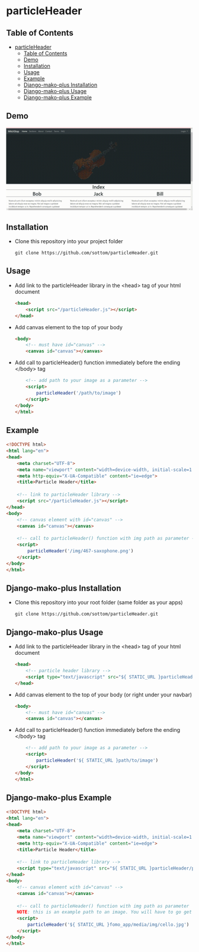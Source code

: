 # particleHeader

## Table of Contents

- [particleHeader](#particleheader)
    - [Table of Contents](#table-of-contents)
    - [Demo](#demo)
    - [Installation](#installation)
    - [Usage](#usage)
    - [Example](#example)
    - [Django-mako-plus Installation](#django-mako-plus-installation)
    - [Django-mako-plus Usage](#django-mako-plus-usage)
    - [Django-mako-plus Example](#django-mako-plus-example)

## Demo

![Demo](./fomoHeaderDemo.gif)

## Installation

- Clone this repository into your project folder
  ```git
  git clone https://github.com/sottom/particleHeader.git
  ```

## Usage

- Add link to the particleHeader library in the \<head> tag of your html document

    ```html
    <head>
        <script src="/particleHeader.js"></script>
    </head>
    ```

- Add canvas element to the top of your body

    ```html
    <body>
        <!-- must have id="canvas" -->
        <canvas id="canvas"></canvas>
    ```

- Add call to particleHeader() function immediately before the ending \<\/body> tag
    ```html
        <!-- add path to your image as a parameter -->
        <script>
            particleHeader('/path/to/image')
        </script>
    </body>
    </html>
    ```

## Example

```html
<!DOCTYPE html>
<html lang="en">
<head>
    <meta charset="UTF-8">
    <meta name="viewport" content="width=device-width, initial-scale=1.0">
    <meta http-equiv="X-UA-Compatible" content="ie=edge">
    <title>Particle Header</title>

    <!-- link to particleHeader library -->
    <script src="/particleHeader.js"></script>
</head>
<body>
    <!-- canvas element with id="canvas" -->
    <canvas id="canvas"></canvas>

    <!-- call to particleHeader() function with img path as parameter -->
    <script>
        particleHeader('/img/467-saxophone.png')
    </script>
</body>
</html>
```

## Django-mako-plus Installation

- Clone this repository into your root folder (same folder as your apps)
  ```git
  git clone https://github.com/sottom/particleHeader.git
  ```

## Django-mako-plus Usage

- Add link to the particleHeader library in the \<head> tag of your html document

    ```html
    <head>
        <!-- particle header library -->
        <script type="text/javascript" src="${ STATIC_URL }particleHeader/particleHeader.js"></script>
    </head>
    ```

- Add canvas element to the top of your body (or right under your navbar)

    ```html
    <body>
        <!-- must have id="canvas" -->
        <canvas id="canvas"></canvas>
    ```

- Add call to particleHeader() function immediately before the ending \<\/body> tag
    ```html
        <!-- add path to your image as a parameter -->
        <script>
            particleHeader('${ STATIC_URL }path/to/image')
        </script>
    </body>
    </html>
    ```

## Django-mako-plus Example

```html
<!DOCTYPE html>
<html lang="en">
<head>
    <meta charset="UTF-8">
    <meta name="viewport" content="width=device-width, initial-scale=1.0">
    <meta http-equiv="X-UA-Compatible" content="ie=edge">
    <title>Particle Header</title>

    <!-- link to particleHeader library -->
    <script type="text/javascript" src="${ STATIC_URL }particleHeader/particleHeader.js"></script>
</head>
<body>
    <!-- canvas element with id="canvas" -->
    <canvas id="canvas"></canvas>

    <!-- call to particleHeader() function with img path as parameter
    NOTE: this is an example path to an image. You will have to go get your own image and save it into your project -->
    <script>
        particleHeader('${ STATIC_URL }fomo_app/media/img/cello.jpg')
    </script>
</body>
</html>
```
